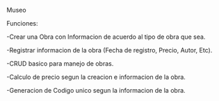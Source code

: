 Museo

Funciones:

-Crear una Obra con Informacion de acuerdo al tipo de obra que sea.

-Registrar informacion de la obra (Fecha de registro, Precio, Autor, Etc).

-CRUD basico para manejo de obras.

-Calculo de precio segun la creacion e informacion de la obra.

-Generacion de Codigo unico segun la informacion de la obra.
